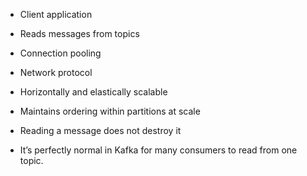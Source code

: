 - Client application
- Reads messages from topics
- Connection pooling
- Network protocol
- Horizontally and elastically scalable
- Maintains ordering within partitions at scale


- Reading a message does not destroy it
- It’s perfectly normal in Kafka for many consumers to read from one topic. 
